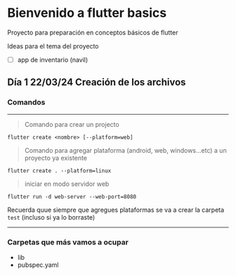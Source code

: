 # Bienvenido a flutter basics

Proyecto para preparación en conceptos básicos de flutter

Ideas para el tema del proyecto

- [ ] app de inventario (navil)

## Día 1 22/03/24 Creación de los archivos

### Comandos
----

> Comando para crear un projecto

```
flutter create <nombre> [--platform=web]
```

> Comando para agregar plataforma (android, web, windows...etc) a un proyecto ya existente

```
flutter create . --platform=linux
```

> iniciar en modo servidor web
```
flutter run -d web-server --web-port=8080
```

Recuerda quue siempre que agregues plataformas se va a crear la carpeta `test` (incluso si ya lo borraste)

----

### Carpetas que más vamos a ocupar

- lib
- pubspec.yaml

